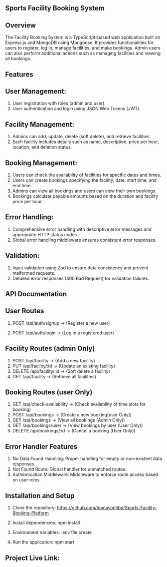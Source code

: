 
## Sports  Facility Booking System

## Overview
The Facility Booking System is a TypeScript-based web application built on Express.js and MongoDB using Mongoose. It provides functionalities for users to register, log in, manage facilities, and make bookings. Admin users can also perform additional actions such as managing facilities and viewing all bookings.

## Features

## User Management:
1. User registration with roles (admin and user).
2. User authentication and login using JSON Web Tokens (JWT).

## Facility Management:
1. Admins can add, update, delete (soft delete), and retrieve facilities.
2. Each facility includes details such as name, description, price per hour, location, and deletion status.

## Booking Management:
1. Users can check the availability of facilities for specific dates and times.
2. Users can create bookings specifying the facility, date, start time, and end time.
3. Admins can view all bookings and users can view their own bookings.
4. Bookings calculate payable amounts based on the duration and facility price per hour.

## Error Handling:
1. Comprehensive error handling with descriptive error messages and appropriate HTTP status codes.
2. Global error handling middleware ensures consistent error responses.

## Validation:
1. Input validation using Zod to ensure data consistency and prevent malformed requests.
2. Detailed error responses (400 Bad Request) for validation failures.

## API Documentation
## User Routes
1. POST /api/auth/signup -> (Register a new user)

2. POST /api/auth/login -> (Log in a registered user)

## Facility Routes (admin Only)
1. POST /api/facility -> (Add a new facility)
2. PUT /api/facility/:id -> (Update an existing facility)
3. DELETE /api/facility/:id -> (Soft delete a facility)
4. GET /api/facility -> (Retrieve all facilities)

## Booking Routes (user Only)
1. GET /api/check-availability -> (Check availability of time slots for booking)
2. POST /api/bookings -> (Create a new booking(user Only))
3. GET /api/bookings -> (View all bookings (Admin Only))
4. GET /api/bookings/user -> (View bookings by user (User Only))
5. DELETE /api/bookings/:id -> (Cancel a booking (User Only))


## Error Handler Features
1. No Data Found Handling: Proper handling for empty or non-existent data responses.
2. Not Found Route: Global handler for unmatched routes.
3. Authentication Middleware: Middleware to enforce route access based on user roles.


## Installation and Setup
1. Clone the repository: https://github.com/humayonitbd/Sports-Facility-Booking-Platform

2. Install dependencies: npm install
3. Environment Variables: .env file create 
4. Run the application: npm start

## Project Live Link: 